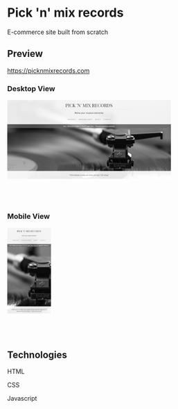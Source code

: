 # Pick 'n' mix records

E-commerce site built from scratch

## Preview

https://picknmixrecords.com

### Desktop View
<img src= "images\Desktop.png" alt="Desktop View" width="75%" height="75%" style="margin-bottom: 50px">

### Mobile View
<img src= "images\Mobile.png" alt="Desktop View" width="20%" height="20%" style="margin-bottom: 50px">

## Technologies

HTML

CSS

Javascript


